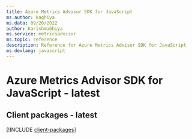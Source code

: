 ```yaml
---
title: Azure Metrics Advisor SDK for JavaScript
ms.author: kaghiya
ms.data: 09/20/2022
author: KarishmaGhiya
ms.service: metricsadvisor
ms.topic: reference
description: Reference for Azure Metrics Advisor SDK for JavaScript
ms.devlang: javascript
---
```

# Azure Metrics Advisor SDK for JavaScript - latest

## Client packages - latest
[!INCLUDE [client-packages](metrics-advisor-client-index.md)]